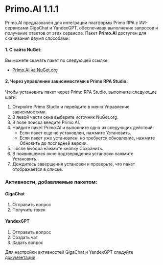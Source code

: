 # Primo.AI 1.1.1

Primo.AI предназначен для интеграции платформы Primo RPA с ИИ-сервисами GigaChat и YandexGPT, обеспечивая выполнение запросов и получение ответов от этих сервисов.
Пакет **Primo.AI** доступен для скачивания двумя способами:

#### 1. С сайта NuGet:
Вы можете скачать пакет по следующей ссылке:  
- [Primo.AI на NuGet.org](https://www.nuget.org/packages/Primo.AI)

#### 2. Через управление зависимостями в Primo RPA Studio:
Чтобы установить пакет через Primo RPA Studio, выполните следующие шаги:

1. Откройте Primo Studio и перейдите в меню Управление зависимостями.
2. В левой части окна выберите источник NuGet.org.
3. В поле поиска введите Primo.AI.
4. Найдите пакет Primo.AI и выполните одно из следующих действий:
   - Если пакет еще не установлен, нажмите Установить.
   - Если пакет уже установлен, но требуется обновление, нажмите Обновить до последней версии.
5. После выбора нажмите кнопку Сохранить.
6. В появившемся окне подтверждения установки нажмите Установить.
7. Дождитесь завершения установки и проверьте, что пакет отображается в списке.

### Активности, добавляемые пакетом:  

#### GigaChat  
1. Отправить вопрос  
2. Получить токен 

#### YandexGPT  
1. Отправить вопрос
2. Создать чат
3. Задать вопрос

Для настройки активностей GigaChat и YandexGPT следуйте [ документации](https://docs.primo-rpa.ru/primo-rpa/primo-rpa-studio/settings/ai).
